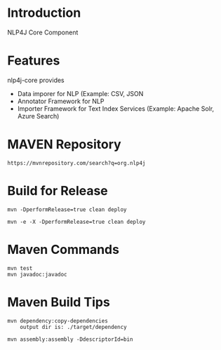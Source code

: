 # Introduction 

NLP4J Core Component

# Features

nlp4j-core provides

- Data imporer for NLP (Example: CSV, JSON
- Annotator Framework for NLP
- Importer Framework for Text Index Services (Example: Apache Solr, Azure Search)


# MAVEN Repository

	https://mvnrepository.com/search?q=org.nlp4j

# Build for Release

	mvn -DperformRelease=true clean deploy

	mvn -e -X -DperformRelease=true clean deploy
	
# Maven Commands

	mvn test
	mvn javadoc:javadoc

# Maven Build Tips

	mvn dependency:copy-dependencies
		output dir is: ./target/dependency

	mvn assembly:assembly -DdescriptorId=bin

